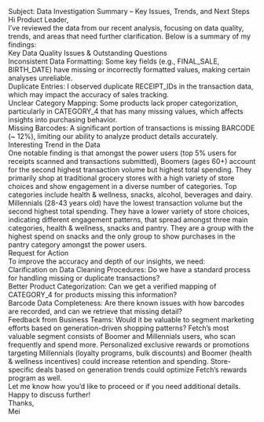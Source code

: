Subject: Data Investigation Summary – Key Issues, Trends, and Next Steps <br />
Hi Product Leader, <br />
I’ve reviewed the data from our recent analysis, focusing on data quality, trends, and areas that need further clarification. Below is a summary of my findings: <br />
Key Data Quality Issues & Outstanding Questions <br />
Inconsistent Data Formatting: Some key fields (e.g., FINAL_SALE, BIRTH_DATE) have missing or incorrectly formatted values, making certain analyses unreliable. <br />
Duplicate Entries: I observed duplicate RECEIPT_IDs in the transaction data, which may impact the accuracy of sales tracking. <br />
Unclear Category Mapping: Some products lack proper categorization, particularly in CATEGORY_4 that has many missing values, which affects insights into purchasing behavior. <br />
Missing Barcodes: A significant portion of transactions is missing BARCODE (~ 12%), limiting our ability to analyze product details accurately. <br />
Interesting Trend in the Data <br />
One notable finding is that amongst the power users (top 5% users for receipts scanned and transactions submitted), Boomers (ages 60+) account for the second highest transaction volume but highest total spending. They primarily shop at traditional grocery stores with a high variety of store choices and show engagement in a diverse number of categories. Top categories include health & wellness, snacks, alcohol, beverages and dairy. <br />
Millennials (28-43 years old) have the lowest transaction volume but the second highest total spending. They have a lower variety of store choices, indicating different engagement patterns, that spread amongst three main categories,  health & wellness, snacks and pantry. They are a group with the highest spend on snacks and the only group to show purchases in the pantry category amongst the power users. <br />
Request for Action <br />
To improve the accuracy and depth of our insights, we need: <br />
Clarification on Data Cleaning Procedures: Do we have a standard process for handling missing or duplicate transactions?<br />
Better Product Categorization: Can we get a verified mapping of CATEGORY_4 for products missing this information?<br />
Barcode Data Completeness: Are there known issues with how barcodes are recorded, and can we retrieve that missing detail?<br />
Feedback from Business Teams: Would it be valuable to segment marketing efforts based on generation-driven shopping patterns? Fetch’s most valuable segment consists of Boomer and Millennials users, who scan frequently and spend more. Personalized exclusive rewards or promotions targeting Millennials (loyalty programs, bulk discounts) and Boomer (health & wellness incentives) could increase retention and spending. Store-specific deals based on generation trends could optimize Fetch’s rewards program as well. <br />
Let me know how you’d like to proceed or if you need additional details. Happy to discuss further! <br />
Thanks, <br />
Mei

